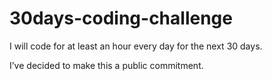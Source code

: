 # 30days-coding-challenge
I will code for at least an hour every day for the next 30 days.

I’ve decided to make this a public commitment.

